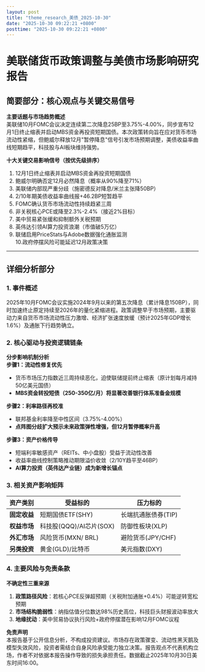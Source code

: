 ```yaml
---
layout: post
title: "theme_research_美债_2025-10-30"
date: "2025-10-30 09:22:21 +0800"
posttime: "2025-10-30 09:22:21 +0800"
---
```


# 美联储货币政策调整与美债市场影响研究报告

## 简要部分：核心观点与关键交易信号

**主要话题与市场趋势概述**  
美联储10月FOMC会议决定连续第二次降息25BP至3.75%-4.00%，同步宣布12月1日终止缩表并启动MBS资金再投资短期国债。本次政策转向旨在应对货币市场流动性紧缩，但鲍威尔释放12月"暂停降息"信号引发市场预期调整，美债收益率曲线短期趋平，科技股与AI板块维持强势。

**十大关键交易影响信号（按优先级排序）**  
1. 12月1日终止缩表并启动MBS资金再投资短期国债  
2. 鲍威尔明确否定12月必然降息（概率从90%降至71%）  
3. 美联储内部现严重分歧（施密德反对降息/米兰主张降50BP）  
4. 2/10年期美债收益率曲线报+46.2BP短暂趋平  
5. FOMC确认货币市场流动性持续趋紧三周  
6. 非关税核心PCE或降至2.3%-2.4%（接近2%目标）  
7. 美中贸易紧张缓和抑制额外关税预期  
8. 英伟达引领AI算力投资浪潮（市值破5万亿）  
9. 联储启用PriceStats与Adobe数据强化通胀监测  
10.政府停摆风险可能延迟12月政策决策  

---

## 详细分析部分

### 1. 事件概述
2025年10月FOMC会议实施2024年9月以来的第五次降息（累计降息150BP），同时加速终止原定持续至2026年的量化紧缩进程。政策调整早于市场预期，主要驱动力来自货币市场流动性压力激增、经济扩张速度放缓（预计2025年GDP增长1.6%）及通胀下行趋势确立。

### 2. 核心驱动与投资逻辑链条
**分步影响机制分析**  
**步骤1：流动性修复优先**  
- 货币市场压力指数近三周持续恶化，迫使联储提前终止缩表（原计划每月减持50亿美元国债）  
- **MBS资金转投短债（250-350亿/月）将显著改善银行体系准备金规模**  

**步骤2：利率路径再校准**  
- 联邦基金利率降至中性区间（3.75%-4.00%）  
- **点阵图分歧扩大预示未来政策弹性增强，但12月暂停概率升高**  

**步骤3：资产价格传导**  
- 短端利率敏感资产（REITs、中小盘股）受益于流动性改善  
- 收益率曲线控制策略推动期限溢价收敛（2/10Y趋平至46BP）  
- **AI算力投资（英伟达产业链）成为新增长锚点**  

### 3. 相关资产影响矩阵

| 资产类别       | 受益标的                 | 压力标的                |
|----------------|--------------------------|-------------------------|
| **固定收益**   | 短期国债ETF(SHY)         | 长端抗通胀债券(TIP)     |
| **权益市场**   | 科技股(QQQ)/AI芯片(SOX)  | 防御性板块(XLP)         |
| **外汇市场**   | 风险货币(MXN/ BRL)       | 避险货币(JPY/CHF)       |
| **另类投资**   | 黄金(GLD)/比特币         | 美元指数(DXY)           |

### 4. 主要风险与免责条款
**不确定性三重来源**  
1. **政策路径风险**：若核心PCE反弹超预期（关税附加通胀+0.4%）可能逆转宽松预期  
2. **市场结构脆弱性**：纳指估值分位数达98%历史高位，科技巨头财报波动率放大  
3. **地缘扰动**：美中贸易协议执行风险+政府停摆潜在影响12月FOMC议程  

**免责声明**  
本报告基于公开信息分析，不构成投资建议。市场存在政策骤变、流动性黑天鹅及模型失效风险，投资者需结合自身风险承受能力独立决策。报告观点不代表机构立场，作者不对依据本报告操作导致的损失承担责任。数据截止2025年10月30日美东时间16:00。